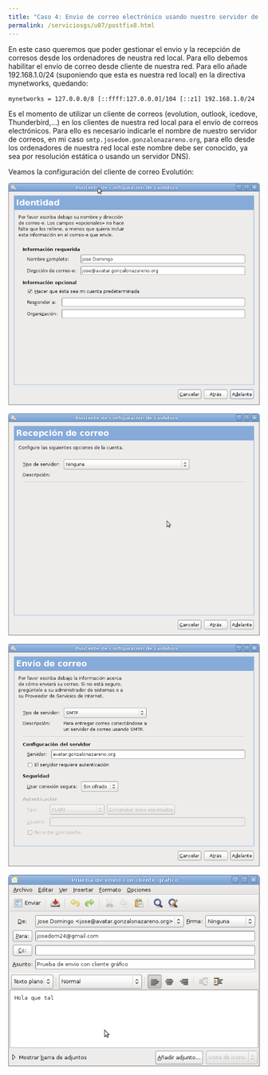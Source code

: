 ```yaml
---
title: "Caso 4: Envio de correo electrónico usando nuestro servidor de correos"
permalink: /serviciosgs/u07/postfix8.html
---
```


En este caso queremos que poder gestionar el envio y la recepción de corresos desde los ordenadores de neustra red local. Para ello debemos habilitar el envío de correo desde cliente de nuestra red. Para ello añade 192.168.1.0/24 (suponiendo que esta es nuestra red local) en la directiva mynetworks, quedando:

	mynetworks = 127.0.0.0/8 [::ffff:127.0.0.0]/104 [::z1] 192.168.1.0/24


Es el momento de utilizar un cliente de correos (evolution, outlook, icedove, Thunderbird,...) en los clientes de nuestra red local para el envío de correos electrónicos. Para ello es necesario indicarle el nombre de nuestro servidor de correos, en mi caso ``smtp.josedom.gonzalonazareno.org``, para ello desde los ordenadores de nuestra red local este nombre debe ser conocido, ya sea por resolución estática o usando un servidor DNS).

Veamos la configuración del cliente de correo Evolutión:

![postfix8](img/evo1.png)

![postfix8](img/evo2.png)

![postfix8](img/evo3.png)

![postfix8](img/evo4.png)

